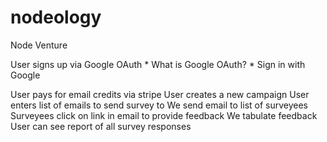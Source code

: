 # nodeology
Node Venture

User signs up via Google OAuth
    * What is Google OAuth?
    * Sign in with Google


User pays for email credits via stripe
User creates a new campaign
User enters list of emails to send survey to
We send email to list of surveyees
Surveyees click on link in email to provide feedback
We tabulate feedback
User can see report of all survey responses
